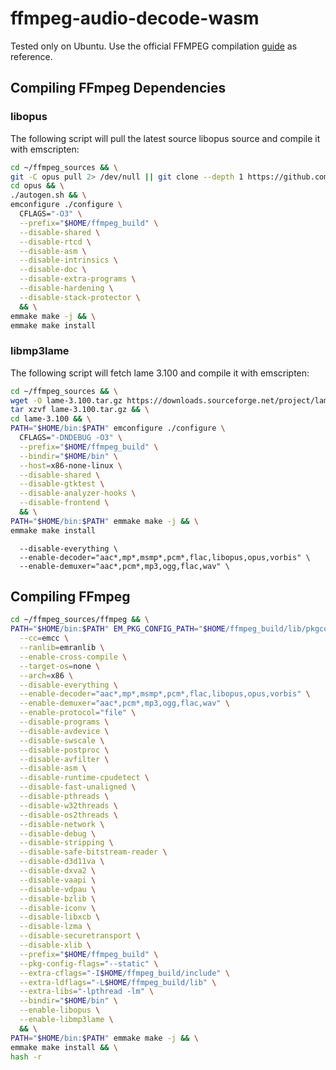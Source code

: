 # ffmpeg-audio-decode-wasm
Tested only on Ubuntu. Use the official FFMPEG compilation [guide](https://trac.ffmpeg.org/wiki/CompilationGuide/Ubuntu) as reference.

## Compiling FFmpeg Dependencies
### libopus
The following script will pull the latest source libopus source and compile it with emscripten:
```bash
cd ~/ffmpeg_sources && \
git -C opus pull 2> /dev/null || git clone --depth 1 https://github.com/xiph/opus.git && \
cd opus && \
./autogen.sh && \
emconfigure ./configure \
  CFLAGS="-O3" \
  --prefix="$HOME/ffmpeg_build" \
  --disable-shared \
  --disable-rtcd \
  --disable-asm \
  --disable-intrinsics \
  --disable-doc \
  --disable-extra-programs \
  --disable-hardening \
  --disable-stack-protector \
  && \
emmake make -j && \
emmake make install
```

### libmp3lame
The following script will fetch lame 3.100 and compile it with emscripten:
```bash
cd ~/ffmpeg_sources && \
wget -O lame-3.100.tar.gz https://downloads.sourceforge.net/project/lame/lame/3.100/lame-3.100.tar.gz && \
tar xzvf lame-3.100.tar.gz && \
cd lame-3.100 && \
PATH="$HOME/bin:$PATH" emconfigure ./configure \
  CFLAGS="-DNDEBUG -O3" \
  --prefix="$HOME/ffmpeg_build" \
  --bindir="$HOME/bin" \
  --host=x86-none-linux \
  --disable-shared \
  --disable-gtktest \
  --disable-analyzer-hooks \
  --disable-frontend \
  && \
PATH="$HOME/bin:$PATH" emmake make -j && \
emmake make install
```

```
  --disable-everything \
  --enable-decoder="aac*,mp*,msmp*,pcm*,flac,libopus,opus,vorbis" \
  --enable-demuxer="aac*,pcm*,mp3,ogg,flac,wav" \
```

## Compiling FFmpeg
```bash
cd ~/ffmpeg_sources/ffmpeg && \
PATH="$HOME/bin:$PATH" EM_PKG_CONFIG_PATH="$HOME/ffmpeg_build/lib/pkgconfig" emconfigure ./configure \
  --cc=emcc \
  --ranlib=emranlib \
  --enable-cross-compile \
  --target-os=none \
  --arch=x86 \
  --disable-everything \
  --enable-decoder="aac*,mp*,msmp*,pcm*,flac,libopus,opus,vorbis" \
  --enable-demuxer="aac*,pcm*,mp3,ogg,flac,wav" \
  --enable-protocol="file" \
  --disable-programs \
  --disable-avdevice \
  --disable-swscale \
  --disable-postproc \
  --disable-avfilter \
  --disable-asm \
  --disable-runtime-cpudetect \
  --disable-fast-unaligned \
  --disable-pthreads \
  --disable-w32threads \
  --disable-os2threads \
  --disable-network \
  --disable-debug \
  --disable-stripping \
  --disable-safe-bitstream-reader \
  --disable-d3d11va \
  --disable-dxva2 \
  --disable-vaapi \
  --disable-vdpau \
  --disable-bzlib \
  --disable-iconv \
  --disable-libxcb \
  --disable-lzma \
  --disable-securetransport \
  --disable-xlib \
  --prefix="$HOME/ffmpeg_build" \
  --pkg-config-flags="--static" \
  --extra-cflags="-I$HOME/ffmpeg_build/include" \
  --extra-ldflags="-L$HOME/ffmpeg_build/lib" \
  --extra-libs="-lpthread -lm" \
  --bindir="$HOME/bin" \
  --enable-libopus \
  --enable-libmp3lame \
  && \
PATH="$HOME/bin:$PATH" emmake make -j && \
emmake make install && \
hash -r
```